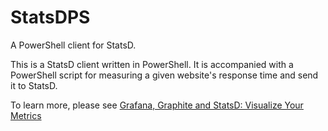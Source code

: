 # StatsDPS
A PowerShell client for StatsD. 

This is a StatsD client written in PowerShell.
It is accompanied with a PowerShell script for measuring a given website's response time and send it to StatsD.

To learn more, please see [Grafana, Graphite and StatsD: Visualize Your Metrics](https://www.udemy.com/grafana-graphite-and-statsd-visualize-metrics/?couponCode=FIVERR)